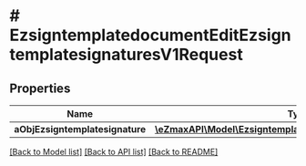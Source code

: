 # # EzsigntemplatedocumentEditEzsigntemplatesignaturesV1Request

## Properties

Name | Type | Description | Notes
------------ | ------------- | ------------- | -------------
**aObjEzsigntemplatesignature** | [**\eZmaxAPI\Model\EzsigntemplatesignatureRequestCompound[]**](EzsigntemplatesignatureRequestCompound.md) |  |

[[Back to Model list]](../../README.md#models) [[Back to API list]](../../README.md#endpoints) [[Back to README]](../../README.md)

